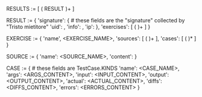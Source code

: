 RESULTS :=  [ ( RESULT )+ ]

RESULT := {
    'signature': {
        # these fields are the "signature" collected by "Tristo mietitore"
        'uid': <UID>,
        'info': <INFO>,
        'ip': <EXTRA>
    },
    'exercises': [ ( <EXERCISE> )+ ]
}

EXERCISE := {
    'name', <EXERCISE_NAME>,
    'sources': [ ( <SOURCE> )+ ],
    'cases': [ ( <CASE> )* ]
}

SOURCE := {
    'name': <SOURCE_NAME>,
    'content': <CONTENT>
}

CASE := { # these fields are TestCase.KINDS
    'name': <CASE_NAME>,
    'args': <ARGS_CONTENT>,
    'input': <INPUT_CONTENT>,
    'output': <OUTPUT_CONTENT>,
    'actual': <ACTUAL_CONTENT>,
    'diffs': <DIFFS_CONTENT>,
    'errors': <ERRORS_CONTENT>
}
